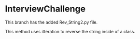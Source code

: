 # InterviewChallenge

This branch has the added Rev_String2.py file.

This method uses itteration to reverse the string inside of a class. 
